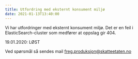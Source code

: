 ```yaml
---
title: Utfordring med eksternt konsument miljø
date: 2021-01-13T13:40:00
---
```

Vi har utfordringer med eksternt konsument miljø. Det er en feil i ElasticSearch-cluster som medfører at oppslag gir 404.

19.01.2020: LØST

Ved spørsmål så sendes mail freg.produksjon@skatteetaten.no
